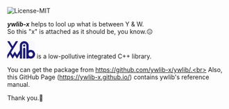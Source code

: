 ![License-MIT](https://img.shields.io/github/license/ywlib-x/ywlib-x.github.io?color=blue&style=plastic)

***ywlib-x*** helps to lool up what is between Y & W.<br>
So this "x" is attached as it should be, you know.😑

<img src="./ywlib.png" alt="ywlib-logo" height="40"> is a low-pollutive integrated C++ library.

You can get the package from https://github.com/ywlib-x/ywlib/.<br>
Also, this GitHub Page (https://ywlib-x.github.io/) contains ywlib's reference manual.

Thank you.🙂
